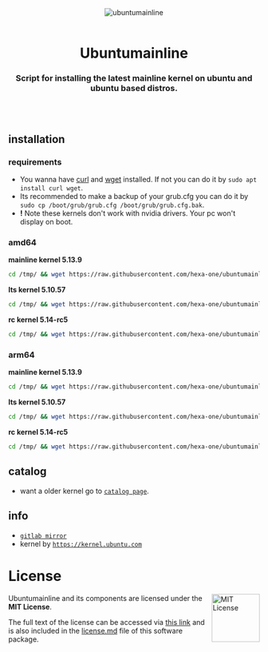<div align="center">
  <a align="center">
    <center align="center">
      <img src="assets/Mainline-pink.svg" alt="ubuntumainline" align="center">
    </center>
  </a>
  <br>
  <h1 align="center"><center>Ubuntumainline</center></h1>
  <h3 align="center"><center>Script for installing the latest mainline kernel on ubuntu and ubuntu based distros.</center></h3>
  <br>
  <br>
</div>

## installation

### requirements

- You wanna have [curl](https://curl.haxx.se/) and [wget](https://www.gnu.org/software/wget/) installed. If not you can do it by `sudo apt install curl wget`.
- Its recommended to make a backup of your grub.cfg you can do it by `sudo cp /boot/grub/grub.cfg /boot/grub/grub.cfg.bak`.
- **!** Note these kernels don't work with nvidia drivers. Your pc won't display on boot.

### amd64

**mainline kernel 5.13.9**

```bash
cd /tmp/ && wget https://raw.githubusercontent.com/hexa-one/ubuntumainline/main/catalog/5.13.9/install.sh && chmod +x install.sh && sudo ./install.sh -amd
```
**lts kernel 5.10.57**

```bash
cd /tmp/ && wget https://raw.githubusercontent.com/hexa-one/ubuntumainline/main/catalog/5.10.57/install.sh && chmod +x install.sh && sudo ./install.sh -amd
```

**rc kernel 5.14-rc5**
```bash
cd /tmp/ && wget https://raw.githubusercontent.com/hexa-one/ubuntumainline/main/catalog/5.14-rc5/install.sh && chmod +x install.sh && sudo ./install.sh -amd
```

### arm64

**mainline kernel 5.13.9**
```bash
cd /tmp/ && wget https://raw.githubusercontent.com/hexa-one/ubuntumainline/main/catalog/5.13.9/install.sh && chmod +x install.sh && sudo ./install.sh -arm
```

**lts kernel 5.10.57**
```bash
cd /tmp/ && wget https://raw.githubusercontent.com/hexa-one/ubuntumainline/main/catalog/5.10.57/install.sh && chmod +x install.sh && sudo ./install.sh -arm
```

**rc kernel 5.14-rc5**
```bash
cd /tmp/ && wget https://raw.githubusercontent.com/hexa-one/ubuntumainline/main/catalog/5.14-rc5/install.sh && chmod +x install.sh && sudo ./install.sh -arm
```

## catalog

- want a older kernel go to [`catalog page`](../catalog/README.md).

## info

- [`gitlab mirror`](https://gitlab.com/hexa-one/ubuntumainline)
- kernel by [`https://kernel.ubuntu.com`](https://kernel.ubuntu.com/)

# License

<a href="https://opensource.org/licenses/MIT">
  <img align="right" height="96" alt="MIT License" src="https://user-images.githubusercontent.com/58103738/119219770-af322980-bad6-11eb-9fa4-4273ca3993b5.png" />
</a>

Ubuntumainline and its components are licensed under the **MIT License**.

The full text of the license can be accessed via [this link](https://opensource.org/licenses/MIT) and is also included in the [license.md](license.md) file of this software package.
